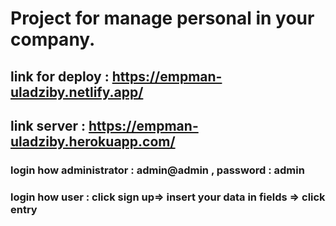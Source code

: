 # Project for manage personal in your company.

## link for deploy : https://empman-uladziby.netlify.app/

## link server : https://empman-uladziby.herokuapp.com/

### login how administrator :  admin@admin , password : admin 

### login how user : click sign up=> insert your data in fields => click entry
